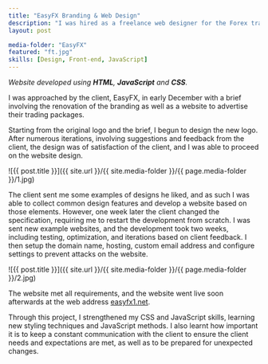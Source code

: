 ```yaml
---
title: "EasyFX Branding & Web Design"
description: "I was hired as a freelance web designer for the Forex trading company EasyFX. Working together with the client, I successfully designed a logo and developed a website meeting their specific requirements."
layout: post

media-folder: "EasyFX"
featured: "ft.jpg"
skills: [Design, Front-end, JavaScript]
---
```

*Website developed using **HTML**, **JavaScript** and **CSS**.*

I was approached by the client, EasyFX, in early December with a brief involving the renovation of the branding as well as a website to advertise their trading packages.

Starting from the original logo and the brief, I begun to design the new logo. After numerous iterations, involving suggestions and feedback from the client, the design was of satisfaction of the client, and I was able to proceed on the website design.

![{{ post.title }}]({{ site.url  }}/{{ site.media-folder }}/{{ page.media-folder }}/1.jpg)

The client sent me some examples of designs he liked, and as such I was able to collect common design features and develop a website based on those elements. However, one week later the client changed the specification, requiring me to restart the development from scratch. I was sent new example websites, and the development took two weeks, including testing, optimization, and iterations based on client feedback. I then setup the domain name, hosting, custom email address and configure settings to prevent attacks on the website.

![{{ post.title }}]({{ site.url  }}/{{ site.media-folder }}/{{ page.media-folder }}/2.jpg)

The website met all requirements, and the website went live soon afterwards at the web address <a href="https://easyfx1.net" target="_blank">easyfx1.net</a>.

Through this project, I strengthened my CSS and JavaScript skills, learning new styling techniques and JavaScript methods. I also learnt how important it is to keep a constant communication with the client to ensure the client needs and expectations are met, as well as to be prepared for unexpected changes.